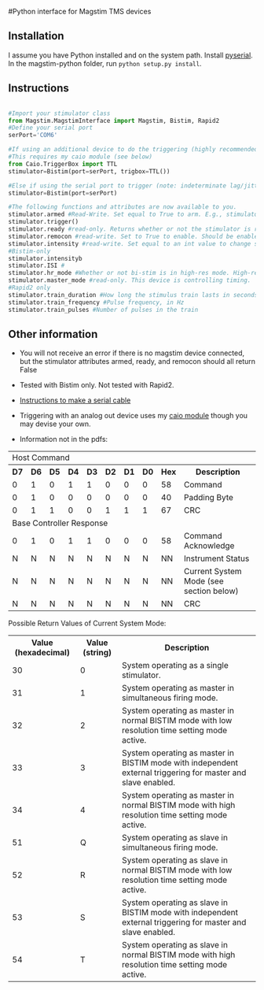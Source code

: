 #Python interface for Magstim TMS devices

## Installation
I assume you have Python installed and on the system path.
Install [pyserial](http://pyserial.sourceforge.net/pyserial.html#installation).
In the magstim-python folder, run `python setup.py install`.

## Instructions

```python

#Import your stimulator class
from Magstim.MagstimInterface import Magstim, Bistim, Rapid2
#Define your serial port
serPort='COM6'

#If using an additional device to do the triggering (highly recommended), try this
#This requires my caio module (see below)
from Caio.TriggerBox import TTL 
stimulator=Bistim(port=serPort, trigbox=TTL())

#Else if using the serial port to trigger (note: indeterminate lag/jitter!)
stimulator=Bistim(port=serPort)

#The following functions and attributes are now available to you.
stimulator.armed #Read-Write. Set equal to True to arm. E.g., stimulator.armed = True
stimulator.trigger()
stimulator.ready #read-only. Returns whether or not the stimulator is ready. Note that Bistim does not support this feature.
stimulator.remocon #read-write. Set to True to enable. Should be enabled by default on stimulator init.
stimulator.intensity #read-write. Set equal to an int value to change stimulator intensity. e.g. stimulator.intensity = 30
#Bistim-only
stimulator.intensityb
stimulator.ISI #
stimulator.hr_mode #Whether or not bi-stim is in high-res mode. High-res set automatically if ISI has a decimal.
stimulator.master_mode #read-only. This device is controlling timing.
#Rapid2 only
stimulator.train_duration #How long the stimulus train lasts in seconds
stimulator.train_frequency #Pulse frequency, in Hz
stimulator.train_pulses #Number of pulses in the train
```

## Other information

* You will not receive an error if there is no magstim device connected, but the stimulator attributes armed, ready, and remocon should all return False

* Tested with Bistim only. Not tested with Rapid2.

* [Instructions to make a serial cable](http://www.psych.usyd.edu.au/tmslab/downloads/SerialCable_and_Rapid2Toolbox_v1.pdf)

* Triggering with an analog out device uses my [caio module](https://github.com/cboulay/caio-python) though you may devise your own.

* Information not in the pdfs:

<table>
<tr><td colspan="10">Host Command</td></tr>
<tr><th>D7</th><th>D6</th><th>D5</th><th>D4</th><th>D3</th><th>D2</th><th>D1</th><th>D0</th><th>Hex</th><th>Description</th></tr>
<tr><td>0</td><td>1</td><td>0</td><td>1</td><td>1</td><td>0</td><td>0</td><td>0</td><td>58</td><td>Command</td></tr>
<tr><td>0</td><td>1</td><td>0</td><td>0</td><td>0</td><td>0</td><td>0</td><td>0</td><td>40</td><td>Padding Byte</td></tr>
<tr><td>0</td><td>1</td><td>1</td><td>0</td><td>0</td><td>1</td><td>1</td><td>1</td><td>67</td><td>CRC</td></tr>
<tr><td colspan="10">Base Controller Response</td></tr>
<tr><td>0</td><td>1</td><td>0</td><td>1</td><td>1</td><td>0</td><td>0</td><td>0</td><td>58</td><td>Command Acknowledge</td></tr>
<tr><td>N</td><td>N</td><td>N</td><td>N</td><td>N</td><td>N</td><td>N</td><td>N</td><td>NN</td><td>Instrument Status</td></tr>
<tr><td>N</td><td>N</td><td>N</td><td>N</td><td>N</td><td>N</td><td>N</td><td>N</td><td>NN</td><td>Current System Mode (see section below)</td></tr>
<tr><td>N</td><td>N</td><td>N</td><td>N</td><td>N</td><td>N</td><td>N</td><td>N</td><td>NN</td><td>CRC</td></tr>
</table>

Possible Return Values of Current System Mode:

<table>
<tr><th>Value (hexadecimal)</th><th>Value (string)</th><th>Description</th></tr>
<tr><td>30</td><td>0</td><td>System operating as a single stimulator.</td></tr>
<tr><td>31</td><td>1</td><td>System operating as master in simultaneous firing mode.</td></tr>
<tr><td>32</td><td>2</td><td>System operating as master in normal BISTIM mode with low resolution time setting mode active.</td></tr>
<tr><td>33</td><td>3</td><td>System operating as master in BISTIM mode with independent external triggering for master and slave enabled.</td></tr>
<tr><td>34</td><td>4</td><td>System operating as master in normal BISTIM mode with high resolution time setting mode active.</td></tr>
<tr><td>51</td><td>Q</td><td>System operating as slave in simultaneous firing mode.</td></tr>
<tr><td>52</td><td>R</td><td>System operating as slave in normal BISTIM mode with low resolution time setting mode active.</td></tr>
<tr><td>53</td><td>S</td><td>System operating as slave in BISTIM mode with independent external triggering for master and slave enabled.</td></tr>
<tr><td>54</td><td>T</td><td>System operating as slave in normal BISTIM mode with high resolution time setting mode active.</td></tr>
</table>
